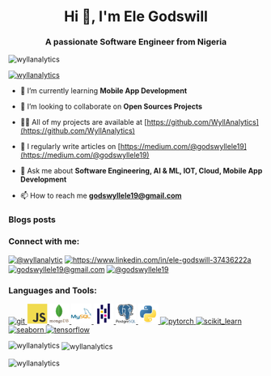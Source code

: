 <h1 align="center">Hi 👋, I'm Ele Godswill</h1>
<h3 align="center">A passionate Software Engineer from Nigeria</h3>

<p align="left"> <img src="https://komarev.com/ghpvc/?username=wyllanalytics&label=Profile%20views&color=0e75b6&style=flat" alt="wyllanalytics" /> </p>

<p align="left"> <a href="https://github.com/ryo-ma/github-profile-trophy"><img src="https://github-profile-trophy.vercel.app/?username=wyllanalytics" alt="wyllanalytics" /></a> </p>

- 🌱 I’m currently learning **Mobile App Development**

- 👯 I’m looking to collaborate on **Open Sources Projects**

- 👨‍💻 All of my projects are available at [https://github.com/WyllAnalytics](https://github.com/WyllAnalytics)

- 📝 I regularly write articles on [https://medium.com/@godswyllele19](https://medium.com/@godswyllele19)

- 💬 Ask me about **Software Engineering, AI & ML, IOT, Cloud, Mobile App Development**

- 📫 How to reach me **godswyllele19@gmail.com**

### Blogs posts
<!-- BLOG-POST-LIST:START -->
<!-- BLOG-POST-LIST:END -->

<h3 align="left">Connect with me:</h3>
<p align="left">
<a href="https://twitter.com/@wyllanalytic" target="blank"><img align="center" src="https://raw.githubusercontent.com/rahuldkjain/github-profile-readme-generator/master/src/images/icons/Social/twitter.svg" alt="@wyllanalytic" height="30" width="40" /></a>
<a href="https://linkedin.com/in/https://www.linkedin.com/in/ele-godswill-37436222a" target="blank"><img align="center" src="https://raw.githubusercontent.com/rahuldkjain/github-profile-readme-generator/master/src/images/icons/Social/linked-in-alt.svg" alt="https://www.linkedin.com/in/ele-godswill-37436222a" height="30" width="40" /></a>
<a href="https://kaggle.com/godswyllele19@gmail.com" target="blank"><img align="center" src="https://raw.githubusercontent.com/rahuldkjain/github-profile-readme-generator/master/src/images/icons/Social/kaggle.svg" alt="godswyllele19@gmail.com" height="30" width="40" /></a>
<a href="https://medium.com/@godswyllele19" target="blank"><img align="center" src="https://raw.githubusercontent.com/rahuldkjain/github-profile-readme-generator/master/src/images/icons/Social/medium.svg" alt="@godswyllele19" height="30" width="40" /></a>
</p>

<h3 align="left">Languages and Tools:</h3>
<p align="left"> <a href="https://git-scm.com/" target="_blank" rel="noreferrer"> <img src="https://www.vectorlogo.zone/logos/git-scm/git-scm-icon.svg" alt="git" width="40" height="40"/> </a> <a href="https://developer.mozilla.org/en-US/docs/Web/JavaScript" target="_blank" rel="noreferrer"> <img src="https://raw.githubusercontent.com/devicons/devicon/master/icons/javascript/javascript-original.svg" alt="javascript" width="40" height="40"/> </a> <a href="https://www.mongodb.com/" target="_blank" rel="noreferrer"> <img src="https://raw.githubusercontent.com/devicons/devicon/master/icons/mongodb/mongodb-original-wordmark.svg" alt="mongodb" width="40" height="40"/> </a> <a href="https://www.mysql.com/" target="_blank" rel="noreferrer"> <img src="https://raw.githubusercontent.com/devicons/devicon/master/icons/mysql/mysql-original-wordmark.svg" alt="mysql" width="40" height="40"/> </a> <a href="https://pandas.pydata.org/" target="_blank" rel="noreferrer"> <img src="https://raw.githubusercontent.com/devicons/devicon/2ae2a900d2f041da66e950e4d48052658d850630/icons/pandas/pandas-original.svg" alt="pandas" width="40" height="40"/> </a> <a href="https://www.postgresql.org" target="_blank" rel="noreferrer"> <img src="https://raw.githubusercontent.com/devicons/devicon/master/icons/postgresql/postgresql-original-wordmark.svg" alt="postgresql" width="40" height="40"/> </a> <a href="https://www.python.org" target="_blank" rel="noreferrer"> <img src="https://raw.githubusercontent.com/devicons/devicon/master/icons/python/python-original.svg" alt="python" width="40" height="40"/> </a> <a href="https://pytorch.org/" target="_blank" rel="noreferrer"> <img src="https://www.vectorlogo.zone/logos/pytorch/pytorch-icon.svg" alt="pytorch" width="40" height="40"/> </a> <a href="https://scikit-learn.org/" target="_blank" rel="noreferrer"> <img src="https://upload.wikimedia.org/wikipedia/commons/0/05/Scikit_learn_logo_small.svg" alt="scikit_learn" width="40" height="40"/> </a> <a href="https://seaborn.pydata.org/" target="_blank" rel="noreferrer"> <img src="https://seaborn.pydata.org/_images/logo-mark-lightbg.svg" alt="seaborn" width="40" height="40"/> </a> <a href="https://www.tensorflow.org" target="_blank" rel="noreferrer"> <img src="https://www.vectorlogo.zone/logos/tensorflow/tensorflow-icon.svg" alt="tensorflow" width="40" height="40"/> </a> </p>

<p><img align="left" src="https://github-readme-stats.vercel.app/api/top-langs?username=wyllanalytics&show_icons=true&locale=en&layout=compact" alt="wyllanalytics" /></p>

<p>&nbsp;<img align="center" src="https://github-readme-stats.vercel.app/api?username=wyllanalytics&show_icons=true&locale=en" alt="wyllanalytics" /></p>

<p><img align="center" src="https://github-readme-streak-stats.herokuapp.com/?user=wyllanalytics&" alt="wyllanalytics" /></p>


